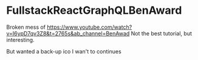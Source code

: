 # FullstackReactGraphQLBenAward
Broken mess of 
https://www.youtube.com/watch?v=I6ypD7qv3Z8&t=2765s&ab_channel=BenAwad
Not the best tutorial, but interesting.

But wanted a back-up ico I wan't to continues
